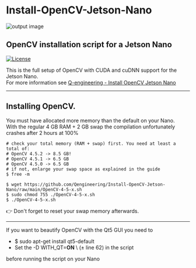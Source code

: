 # Install-OpenCV-Jetson-Nano
![output image]( https://qengineering.eu/images/LogoOpenJetsonGitHub.webp )

## OpenCV installation script for a Jetson Nano

[![License](https://img.shields.io/badge/License-BSD%203--Clause-blue.svg)](https://opensource.org/licenses/BSD-3-Clause)<br/>

This is the full setup of OpenCV with CUDA and cuDNN support for the Jetson Nano.<br/>
For more information see [Q-engineering - Install OpenCV Jetson Nano](https://qengineering.eu/install-opencv-4.5-on-jetson-nano.html)

------------

## Installing OpenCV.
You must have allocated more memory than the default on your Nano.<br/>
With the regular 4 GB RAM + 2 GB swap the compilation unfortunately crashes after 2 hours at 100%
```
# check your total memory (RAM + swap) first. You need at least a total of:
# OpenCV 4.5.2 -> 8.5 GB!
# OpenCV 4.5.1 -> 6.5 GB
# OpenCV 4.5.0 -> 6.5 GB
# if not, enlarge your swap space as explained in the guide
$ free -m

$ wget https://github.com/Qengineering/Install-OpenCV-Jetson-Nano/raw/main/OpenCV-4-5-x.sh
$ sudo chmod 755 ./OpenCV-4-5-x.sh
$ ./OpenCV-4-5-x.sh
```
:point_right: Don't forget to reset your swap memory afterwards.

------------

If you want to beautify OpenCV with the Qt5 GUI you need to
- $ sudo apt-get install qt5-default
- Set the -D WITH_QT=**ON** \ (± line 62) in the script<br/>
 
before running the script on your Nano

